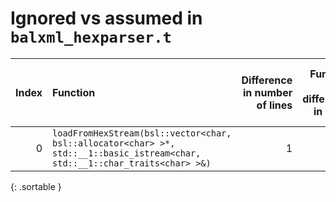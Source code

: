 # Ignored vs assumed in `balxml_hexparser.t`

<script src="../sorttable.js"></script>
|   Index | Function                                                                                                                     |   Difference in number of lines |   Function size difference in bytes | Disassembly                                                             |   Number of lines in assumed build | Number of bytes in assumed build   |   Number of lines in ignored build | Number of bytes in ignored build   |
|--------:|:-----------------------------------------------------------------------------------------------------------------------------|--------------------------------:|------------------------------------:|:------------------------------------------------------------------------|-----------------------------------:|:-----------------------------------|-----------------------------------:|:-----------------------------------|
|       0 | `loadFromHexStream(bsl::vector<char, bsl::allocator<char> >*, std::__1::basic_istream<char, std::__1::char_traits<char> >&)` |                               1 |                                   0 | [Assumed](0.assume.s.txt), [Ignored](0.none.s.txt), [Diff](0.diff.html) |                                 80 | 4,210,128                          |                                 80 | 4,210,128                          |
{: .sortable }
